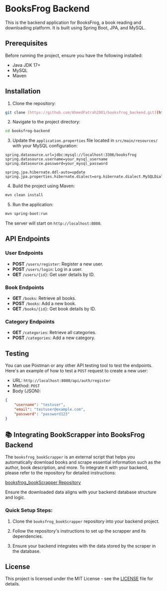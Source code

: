 
# BooksFrog Backend

This is the backend application for BooksFrog, a book reading and downloading platform. It is built using Spring Boot, JPA, and MySQL.

## Prerequisites

Before running the project, ensure you have the following installed:

- Java JDK 17+
- MySQL
- Maven

## Installation

1. Clone the repository:

```bash
git clone [https://github.com/AhmedFatrah2001/booksfrog_backend.git](https://github.com/BOUFARRA-OUSSAMA/spring_azure_dep.git)
```

2. Navigate to the project directory:

```bash
cd booksfrog-backend
```

3. Update the `application.properties` file located in `src/main/resources/` with your MySQL configuration:

```properties
spring.datasource.url=jdbc:mysql://localhost:3306/booksfrog
spring.datasource.username=your_mysql_username
spring.datasource.password=your_mysql_password

spring.jpa.hibernate.ddl-auto=update
spring.jpa.properties.hibernate.dialect=org.hibernate.dialect.MySQLDialect
```

4. Build the project using Maven:

```bash
mvn clean install
```

5. Run the application:

```bash
mvn spring-boot:run
```

The server will start on `http://localhost:8080`.

## API Endpoints

### User Endpoints

- **POST** `/users/register`: Register a new user.
- **POST** `/users/login`: Log in a user.
- **GET** `/users/{id}`: Get user details by ID.

### Book Endpoints

- **GET** `/books`: Retrieve all books.
- **POST** `/books`: Add a new book.
- **GET** `/books/{id}`: Get book details by ID.

### Category Endpoints

- **GET** `/categories`: Retrieve all categories.
- **POST** `/categories`: Add a new category.

## Testing

You can use Postman or any other API testing tool to test the endpoints. Here's an example of how to test a `POST` request to create a new user:

- URL: `http://localhost:8080/api/auth/register`
- Method: `POST`
- Body (JSON):

```json
{
    "username": "testuser",
    "email": "testuser@example.com",
    "password": "password123"
}
```
## 📚 Integrating BookScrapper into BooksFrog Backend



The `booksfrog_bookScrapper` is an external script that helps you automatically download books and scrape essential information such as the author, book description, and more. To integrate it with your backend, please refer to the repository for detailed instructions:



[booksfrog_bookScrapper Repository](https://github.com/AhmedFatrah2001/booksfrog_bookScrapper)



Ensure the downloaded data aligns with your backend database structure and logic.



### Quick Setup Steps:

1. Clone the `booksfrog_bookScrapper` repository into your backend project.

2. Follow the repository's instructions to set up the scrapper and its dependencies.

3. Ensure your backend integrates with the data stored by the scraper in the database.


## License

This project is licensed under the MIT License - see the [LICENSE](LICENSE) file for details.
